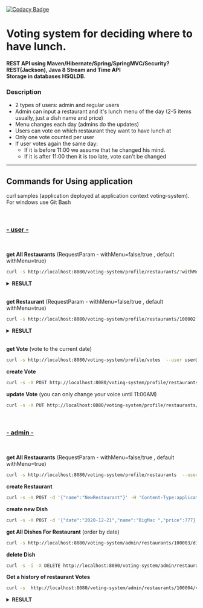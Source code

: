 [![Codacy Badge](https://api.codacy.com/project/badge/Grade/8349247a1800468ab3a50526f5b31ecb)](https://app.codacy.com/gh/DmitryPodkutin/graduation?utm_source=github.com&utm_medium=referral&utm_content=DmitryPodkutin/graduation&utm_campaign=Badge_Grade)

# Voting system for deciding where to have lunch.

**REST API using Maven/Hibernate/Spring/SpringMVC/Security?REST(Jackson), Java 8 Stream and Time API<br>
Storage in databases HSQLDB.**

### Description

 * 2 types of users: admin and regular users
 * Admin can input a restaurant and it's lunch menu of the day (2-5 items usually, just a dish name and price)
 * Menu changes each day (admins do the updates)
 * Users can vote on which restaurant they want to have lunch at
 * Only one vote counted per user
 * If user votes again the same day:
    - If it is before 11:00 we assume that he changed his mind.
    - If it is after 11:00 then it is too late, vote can't be changed
------
##  Commands for Using application
curl samples (application deployed at application context voting-system).
For windows use Git Bash


<br/>
<b><h3><ins>- user -</ins></h3></b>
<br>


**get All Restaurants** (RequestParam - withMenu=false/true , default withMenu=true)

```sh
curl -s http://localhost:8080/voting-system/profile/restaurants/?withMenu=false --user user@yandex.ru:password
```
<b>
<details>
<summary><b>RESULT</b></summary>
<pre>

[
    {
        "id": 100003,
        "name": "Colonies"
    },
    {
        "id": 100002,
        "name": "Debasus"
    },
    {
        "id": 100004,
        "name": "The Lounge Cafe"
    }
]
</pre>
</details>
</b>
<br>

**get Restaurant** (RequestParam - withMenu=false/true , default withMenu=true)

```sh
curl -s http://localhost:8080/voting-system/profile/restaurants/100002?\withMenu\=false  --user user@yandex.ru:password
```
<b>
<details>
<summary><b>RESULT</b></summary>
<pre>

{
        "id": 100002,
        "menu": [
            {
                "date": "2020-12-22",
                "id": 100005,
                "name": "Bear",
                "price": 120
            },
            {
                "date": "2020-12-22",
                "id": 100006,
                "name": "Garlic bread",
                "price": 670
            },
            {
                "date": "2020-12-22",
                "id": 100007,
                "name": "BBQ ribs",
                "price": 340
            }
        ],
        "name": "Debasus"
    }
</pre>
</details>
</b>
<br>

**get Vote** (vote to the current date)
```sh
curl -s http://localhost:8080/voting-system/profile/votes  --user user@yandex.ru:password
```
**create Vote**  
```sh
curl -s -X POST http://localhost:8080/voting-system/profile/restaurants/100003/votes  --user user@yandex.ru:password
```
**update Vote** (you can only change your voice until 11:00AM)
```sh
curl -s -X PUT http://localhost:8080/voting-system/profile/restaurants/100004/votes/100019  --user user@yandex.ru:password
```
<br/>
<b><h3><ins>- admin -</ins></h3></b>
<br>

**get All Restaurants** (RequestParam - withMenu=false/true , default withMenu=true)
```sh
curl -s http://localhost:8080/voting-system/profile/restaurants  --user admin@gmail.com:admin
```
**create Restaurant**
```sh
curl -s -X POST -d '{"name":"NewRestaurant"}' -H 'Content-Type:application/json;charset=UTF-8' http://localhost:8080/voting-system/admin/restaurants --user admin@gmail.com:admin
```

**create new Dish**
```sh
curl -s -X POST -d '{"date":"2020-12-21","name":"BigMac ","price":777}' -H 'Content-Type:application/json;charset=UTF-8' http://localhost:8080/voting-system/admin/restaurants/100003/dishes --user admin@gmail.com:admin
```

**get All Dishes For Restaurant** (order by date)
```sh
curl -s http://localhost:8080/voting-system/admin/restaurants/100003/dishes --user admin@gmail.com:admin
```
**delete Dish**
```sh
curl -s -i -X DELETE http://localhost:8080/voting-system/admin/restaurants/100003/dishes/100010  --user admin@gmail.com:admin
```

**Get a history of restaurant Votes**

```sh
curl -s  http://localhost:8080/voting-system/admin/restaurants/100004/votes --user admin@gmail.com:admin
```

<b>
<details>
<summary><b>RESULT</b></summary>
<pre>

{
      "date": "2020-10-19",
      "id": 100015,
      "restaurant": {
          "id": 100004,
          "name": "The Lounge Cafe"
      }
  },
  {
      "date": "2020-10-23",
      "id": 100014,
      "restaurant": {
          "id": 100004,
          "name": "The Lounge Cafe"
      }
  },
  {
      "date": "2020-11-09",
      "id": 100017,
      "restaurant": {
          "id": 100004,
          "name": "The Lounge Cafe"
      }
  }
</pre>
</details>
</b>
<br>
